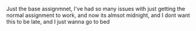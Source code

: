 Just the base assignmnet, I've had so many issues with just getting the normal assignment to work, and now its almsot midnight, and I dont want this to be late, and I just wanna go to bed
